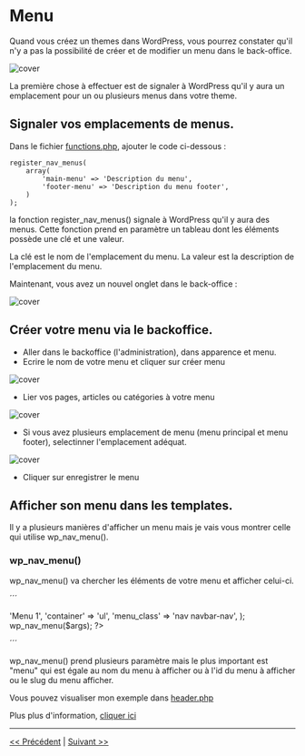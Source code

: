 # Menu

Quand vous créez un themes dans WordPress, vous pourrez constater qu'il n'y a pas la possibilité de 
créer et de modifier un menu dans le back-office.

![cover](https://github.com/BloomPhilippe/wp-base-theme/blob/master/images/sans-menu.png)


La première chose à effectuer est de signaler à WordPress qu'il y aura un emplacement pour un ou plusieurs menus dans votre theme.
 
 
## Signaler vos emplacements de menus.

Dans le fichier [functions.php](functions.md), ajouter le code ci-dessous :

```
register_nav_menus(
    array(
        'main-menu' => 'Description du menu',
        'footer-menu' => 'Description du menu footer',
    )
);
```

la fonction register_nav_menus() signale à WordPress qu'il y aura des menus.
Cette fonction prend en paramètre un tableau dont les éléments possède une clé et une valeur.

La clé est le nom de l'emplacement du menu.
La valeur est la description de l'emplacement du menu.

Maintenant, vous avez un nouvel onglet dans le back-office :

![cover](https://github.com/BloomPhilippe/wp-base-theme/blob/master/images/avec-menu.png)


## Créer votre menu via le backoffice.

- Aller dans le backoffice (l'administration), dans apparence et menu.
- Ecrire le nom de votre menu et cliquer sur créer menu

![cover](https://github.com/BloomPhilippe/wp-base-theme/blob/master/images/avec-menu-2.png)

- Lier vos pages, articles ou catégories à votre menu

![cover](https://github.com/BloomPhilippe/wp-base-theme/blob/master/images/avec-menu-3.png)

- Si vous avez plusieurs emplacement de menu (menu principal et menu footer), selectinner l'emplacement adéquat.

![cover](https://github.com/BloomPhilippe/wp-base-theme/blob/master/images/avec-menu-4.png)

- Cliquer sur enregistrer le menu

## Afficher son menu dans les templates.

Il y a plusieurs manières d'afficher un menu mais je vais vous montrer celle qui utilise wp_nav_menu().

### wp_nav_menu()

wp_nav_menu() va chercher les éléments de votre menu et afficher celui-ci.

´´´
<?php
    $args = array(
        'menu' => 'Menu 1',
        'container' => 'ul',
        'menu_class' => 'nav navbar-nav',
    );
    wp_nav_menu($args);
?>
´´´

wp_nav_menu() prend plusieurs paramètre mais le plus important est "menu" qui est égale au nom du menu à afficher ou à l'id du menu à afficher ou le slug du menu afficher.

Vous pouvez visualiser mon exemple dans [header.php](header.php)

Plus plus d'information, [cliquer ici](https://developer.wordpress.org/reference/functions/wp_nav_menu/)


---

[<< Précédent](assets.md) | [Suivant >>](traduction.md)




